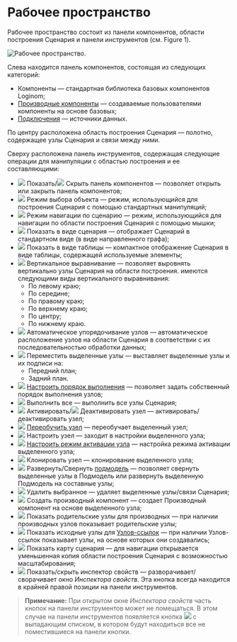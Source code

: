 # Рабочее пространство
Рабочее пространство состоит из панели компонентов, области построения Сценария и панели инструментов (см. Figure 1).

![Рабочее пространство.](./workspace.png)

Cлева находится панель компонентов, состоящая из следующих категорий:

* Компоненты — стандартная библиотека базовых компонентов Loginom;
* [Производные компоненты](../scenario/derived-component.md) — создаваемые пользователями компоненты на основе базовых;
* [Подключения](../integration/connections/README.md) — источники данных.

По центру расположена область построения Сценария — полотно, содержащее узлы Сценария и связи между ними.

Сверху расположена панель инструментов, содержащая следующие операции для манипуляции с областью построения и ее составляющими:
* ![](../images/icons/toolbar-controls/arrow-rr_default.svg) Показать/![](../images/icons/toolbar-controls/arrow-ll_default.svg) Скрыть панель компонентов — позволяет открыть или закрыть панель компонентов;
* ![](../images/icons/toolbar-controls/cursor_default.svg) Режим выбора объекта — режим, использующийся для построения Сценария с помощью стандартных манипуляций;
* ![](../images/icons/toolbar-controls/hand_default.svg) Режим навигации по сценарию — режим, использующийся для навигации по области построения Сценария с помощью мышки;
* ![](../images/icons/toolbar-controls/workflow_default.svg) Показать в виде сценария — отображает Сценарий  в стандартном виде (в виде направленного графа);
* ![](../images/icons/toolbar-controls/table_default.svg) Показать в виде таблицы — компактное отображение Сценария в виде таблицы, содержащей используемые элементы;
* ![](../images/icons/toolbar-controls/v-align-left_default.svg) Вертикальное выравнивание — позволяет выровнять вертикально узлы Сценария на области построения. имеются следующими виды вертикального выравнивания:
   * По левому краю;
   * По середине;
   * По правому краю;
   * По верхнему краю;
   * По центру;
   * По нижнему краю.
* ![](../images/icons/toolbar-controls/layout_default.svg) Автоматическое упорядочивание узлов — автоматическое расположение узлов на области Сценария в соответствии с их последовательностью обработки данных;
* ![](../images/icons/toolbar-controls/move-front_default.svg) Переместить выделенные узлы — выставляет выделенные узлы и их подписи на:
   * Передний план;
   * Задний план.
* ![](../images/icons/toolbar-controls/order_default.svg) [Настроить порядок выполнения](../scenario/run-order.md) — позволяет задать собственный порядок выполнения узлов;
* ![](../images/icons/toolbar-controls/run-all_default.svg) Выполнить все — выполнить все узлы Сценария;
* ![](../images/icons/toolbar-controls/run-current_default.svg) Активировать/![](../images/icons/toolbar-controls/stop_default.svg) Деактивировать узел — активировать/деактивировать узел;
* ![](../images/icons/toolbar-controls/retrain_default.svg) [Переобучить узел](../scenario/training-processors.md) — переобучает выделенный узел;
* ![](../images/icons/toolbar-controls/setup_default.svg) Настроить узел — заходит в настройки выделенного узла;
* ![](../images/icons/toolbar-controls/batch-mode_default.svg) [Настроить режим активации узла](../scenario/setting-batch-processing-mode.md) — настройка режима активации выделенного узла;
* ![](../images/icons/toolbar-controls/clone_default.svg) Клонировать узел — клонирование выделенного узла;
* ![](../images/icons/toolbar-controls/compose-generic-model_default.svg) Развернуть/Свернуть [подмодель](../processors/control/submodel.md) — позволяет свернуть выделенные узлы в Подмодель или развернуть выделенную Подмодель на составные узлы;
* ![](../images/icons/toolbar-controls/delete_default.svg) Удалить выбранное — удаляет выделенные узлы/связи Сценария;
* ![](../images/icons/toolbar-controls/derive-node_default.svg) Создать производный компонент — создает Производный компонент на основе выделенного узла;
* ![](../images/icons/toolbar-controls/show-derived-nodes_default.svg) Показать родительские узлы для производных — при наличии производных узлов показывает родительские узлы;
* ![](../images/icons/toolbar-controls/show-reference-links_default.svg) Показать исходные узлы для [Узлов-ссылок](../processors/control/unit-link.md) — при наличии Узлов-ссылок показывает узлы, на основе которых они создавались;
* ![](../images/icons/toolbar-controls/preview_default.svg) Показать карту сценария — для навигации открывается уменьшенная копия области построения Сценария с возможностью масштабирования;
* ![](../images/icons/toolbar-controls/info_default.svg) Показать/скрыть инспектор свойств — разворачивает/сворачивает окно *Инспектора свойств*. Эта кнопка всегда находится в крайней правой позиции на  панели инструментов.

> **Примечание:** При открытом окне *Инспектора свойств* часть кнопок на панели инструментов может не помещаться. В этом случае на панели инструментов появляется кнопка ![](../images/icons/toolbar-controls/system-panel-more_default.svg) с выпадающим списком,  в котором будут находиться все не поместившиеся на панели кнопки.
